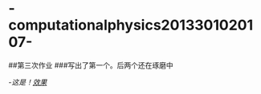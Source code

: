 # -computationalphysics2013301020107-
##第三次作业
###写出了第一个。后两个还在琢磨中
 
-*这是！[效果](https://github.com/computationalphysics2013301020107/-computationalphysics2013301020107-/blob/master/LXG.png)*
